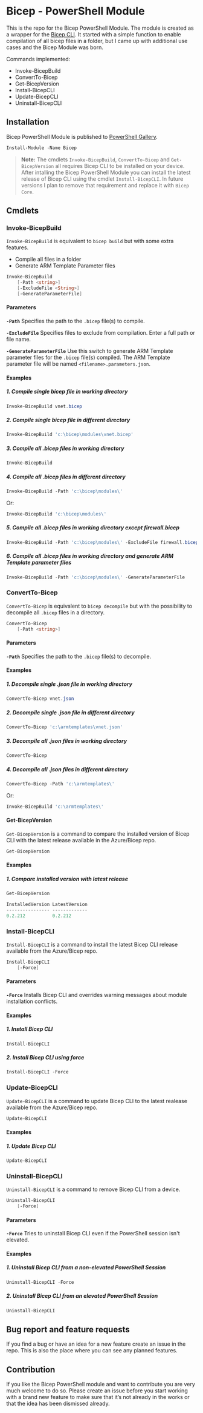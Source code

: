 # Bicep - PowerShell Module
This is the repo for the Bicep PowerShell Module. The module is created as a wrapper for the [Bicep CLI](https://github.com/Azure/bicep). It started with a simple function to enable compilation of all bicep files in a folder, but I came up with additional use cases and the Bicep Module was born.

Commands implemented:
- Invoke-BicepBuild
- ConvertTo-Bicep
- Get-BicepVersion
- Install-BicepCLI
- Update-BicepCLI
- Uninstall-BicepCLI

## Installation

Bicep PowerShell Module is published to [PowerShell Gallery](https://www.powershellgallery.com/packages/Bicep/1.1.0).

```powershell
Install-Module -Name Bicep
```

>**Note:** The cmdlets `Invoke-BicepBuild`, `ConvertTo-Bicep` and `Get-BicepVersion` all requires Bicep CLI to be installed on your device. After intalling the Bicep PowerShell Module you can install the latest release of Bicep CLI using the cmdlet `Install-BicepCLI`. In future versions I plan to remove that requirement and replace it with `Bicep Core`.

## Cmdlets

### Invoke-BicepBuild

`Invoke-BicepBuild` is equivalent to `bicep build` but with some extra features.

- Compile all files in a folder
- Generate ARM Template Parameter files

```powershell
Invoke-BicepBuild
    [-Path <string>]
    [-ExcludeFile <String>]
    [-GenerateParameterFile]
```

#### Parameters

**`-Path`**
Specifies the path to the `.bicep` file(s) to compile.

**`-ExcludeFile`**
Specifies files to exclude from compilation. Enter a full path or file name.

**`-GenerateParameterFile`**
Use this switch to generate ARM Template parameter files for the `.bicep` file(s) compiled. The ARM Template parameter file will be named `<filename>.parameters.json`.

#### Examples

##### 1. Compile single bicep file in working directory

```powershell
Invoke-BicepBuild vnet.bicep
```

##### 2. Compile single bicep file in different directory

```powershell
Invoke-BicepBuild 'c:\bicep\modules\vnet.bicep'
```

##### 3. Compile all .bicep files in working directory

```powershell
Invoke-BicepBuild
```

##### 4. Compile all .bicep files in different directory

```powershell
Invoke-BicepBuild -Path 'c:\bicep\modules\'
```

Or:

```powershell
Invoke-BicepBuild 'c:\bicep\modules\'
```

##### 5. Compile all .bicep files in working directory except firewall.bicep

```powershell
Invoke-BicepBuild -Path 'c:\bicep\modules\' -ExcludeFile firewall.bicep
```

##### 6. Compile all .bicep files in working directory and generate ARM Template parameter files

```powershell
Invoke-BicepBuild -Path 'c:\bicep\modules\' -GenerateParameterFile
```

### ConvertTo-Bicep

`ConvertTo-Bicep` is equivalent to `bicep decompile` but with the possibility to decompile all `.bicep` files in a directory.

```powershell
ConvertTo-Bicep
    [-Path <string>]
```

#### Parameters

**`-Path`**
Specifies the path to the `.bicep` file(s) to decompile.

#### Examples

##### 1. Decompile single .json file in working directory

```powershell
ConvertTo-Bicep vnet.json
```

##### 2. Decompile single .json file in different directory

```powershell
ConvertTo-Bicep 'c:\armtemplates\vnet.json'
```

##### 3. Decompile all .json files in working directory

```powershell
ConvertTo-Bicep
```

##### 4. Decompile all .json files in different directory

```powershell
ConvertTo-Bicep -Path 'c:\armtemplates\'
```

Or:

```powershell
Invoke-BicepBuild 'c:\armtemplates\'
```

#### Get-BicepVersion

`Get-BicepVersion` is a command to compare the installed version of Bicep CLI with the latest release available in the Azure/Bicep repo.

```powershell
Get-BicepVersion
```

#### Examples

##### 1. Compare installed version with latest release

```powershell
Get-BicepVersion

InstalledVersion LatestVersion
---------------- -------------
0.2.212          0.2.212
```

### Install-BicepCLI

`Install-BicepCLI` is a command to install the latest Bicep CLI release available from the Azure/Bicep repo.

```powershell
Install-BicepCLI
    [-Force]
```

#### Parameters

**`-Force`**
Installs Bicep CLI and overrides warning messages about module installation conflicts.

#### Examples

##### 1. Install Bicep CLI

```powershell
Install-BicepCLI
```

##### 2. Install Bicep CLI using force

```powershell
Install-BicepCLI -Force
```

### Update-BicepCLI

`Update-BicepCLI` is a command to update Bicep CLI to the latest realease available from the Azure/Bicep repo.

```powershell
Update-BicepCLI
```

#### Examples

##### 1. Update Bicep CLI

```powershell
Update-BicepCLI
```
### Uninstall-BicepCLI

`Uninstall-BicepCLI` is a command to remove Bicep CLI from a device.

```powershell
Uninstall-BicepCLI
    [-Force]
```

#### Parameters

**`-Force`**
Tries to uninstall Bicep CLI even if the PowerShell session isn't elevated.

#### Examples

##### 1. Uninstall Bicep CLI from a non-elevated PowerShell Session

```powershell
Uninstall-BicepCLI -Force
```

##### 2. Uninstall Bicep CLI from an elevated PowerShell Session

```powershell
Uninstall-BicepCLI
```

## Bug report and feature requests

If you find a bug or have an idea for a new feature create an issue in the repo. This is also the place where you can see any planned features.

## Contribution

If you like the Bicep PowerShell module and want to contribute you are very much welcome to do so. Please create an issue before you start working with a brand new feature to make sure that it’s not already in the works or that the idea has been dismissed already.
